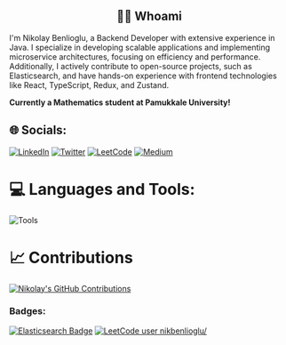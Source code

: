 <h2 align="center"> 👨‍💻 Whoami</h2>


I'm Nikolay Benlioglu, a Backend Developer with extensive experience in Java. I specialize in developing scalable applications and implementing microservice architectures, focusing on efficiency and performance. Additionally, I actively contribute to open-source projects, such as Elasticsearch, and have hands-on experience with frontend technologies like React, TypeScript, Redux, and Zustand.

**Currently a Mathematics student at Pamukkale University!**

## 🌐 Socials:

[![LinkedIn](https://img.shields.io/badge/LinkedIn-0077B5?style=for-the-badge&logo=linkedin&logoColor=white)](https://www.linkedin.com/in/nikolay-benlioglu/)
[![Twitter](https://img.shields.io/badge/Twitter-1DA1F2?style=for-the-badge&logo=twitter&logoColor=white)](https://twitter.com/nbenlioglu_)
[![LeetCode](https://img.shields.io/badge/LeetCode-FFA116?style=for-the-badge&logo=leetcode&logoColor=white)](https://leetcode.com/nikbenlioglu)
[![Medium](https://img.shields.io/badge/Medium-12100E?style=for-the-badge&logo=medium&logoColor=white)](https://medium.com/@nbenliogludev)

# 💻 Languages and Tools:

![Tools](https://skillicons.dev/icons?i=java,spring,rabbitmq,kafka,postgresql,mongodb,docker,react,typescript,redux)

# 📈 Contributions

[![Nikolay's GitHub Contributions](https://github-readme-stats.vercel.app/api?username=nbenliogludev&show_icons=true)](https://github.com/nbenliogludev)

### Badges:

[![Elasticsearch Badge](https://img.shields.io/badge/Elasticsearch-Contributor-brightgreen)](https://github.com/elastic/elasticsearch/commits?author=nbenliogludev)
[![LeetCode user nikbenlioglu/](https://img.shields.io/badge/dynamic/json?style=for-the-badge&labelColor=black&color=%23ffa116&label=Solved&query=solvedOverTotal&url=https%3A%2F%2Fleetcode-badge.vercel.app%2Fapi%2Fusers%2Fnikbenlioglu%2F&logo=leetcode&logoColor=yellow)](https://leetcode.com/nikbenlioglu//)
